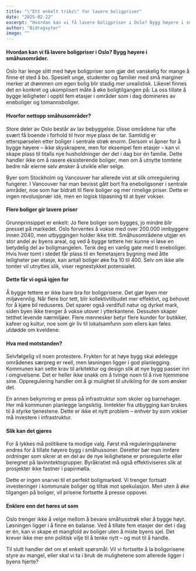```yaml
---
title: "\"Ett enkelt triks\" for lavere boligpriser"
date: "2025-02-22"
excerpt: "Hvordan kan vi få lavere boligpriser i Oslo? Bygg høyere i småhusområder."
author: "Bidragsyter"
image: ""
---
```

#### Hvordan kan vi få lavere boligpriser i Oslo? Bygg høyere i småhusområder.

Oslo har lenge slitt med høye boligpriser som gjør det vanskelig for mange å finne et sted å bo. Spesielt unge, studenter og familier med små marginer merker at drømmen om egen bolig blir stadig mer urealistisk. Likevel finnes det en konkret og ukomplisert måte å øke boligtilgangen på: La oss tillate å bygge leiligheter i opptil fem etasjer i områder som i dag domineres av eneboliger og tomannsboliger.

#### Hvorfor nettopp småhusområder?

Store deler av Oslo består av lav bebyggelse. Disse områdene har ofte svært få boende i forhold til hvor mye plass de tar. Samtidig er etterspørselen etter boliger i sentrale strøk enorm. Dersom vi åpner for å bygge høyere – ikke skyskrapere, men for eksempel fem etasjer – kan vi skape plass til titalls nye husholdninger der det i dag bor én familie. Dette handler ikke om å rasere eksisterende boliger, men om å utnytte tomtene bedre når eierne selv ønsker å utvikle eller selge.

Byer som Stockholm og Vancouver har allerede vist at slik omregulering fungerer. I Vancouver har man bevisst gått bort fra eneboligsoner i sentrale områder, noe som har bidratt til flere boliger og mer rimelige priser. Dette er ingen revolusjonær idé, men en logisk tilpasning til at byer vokser.

#### Flere boliger gir lavere priser

Grunnprinsippet er enkelt: Jo flere boliger som bygges, jo mindre blir presset på markedet. Oslo forventes å vokse med over 200.000 innbyggere innen 2040, men utbyggingen holder ikke tritt. Småhusområdene utgjør en stor andel av byens areal, og ved å bygge tettere her kunne vi løse en betydelig del av boligmangelen. Tenk deg en vanlig gate med ti eneboliger. Hvis hver tomt i stedet får plass til en femetasjers bygning med åtte leiligheter per etasje, kan antall boliger øke fra 10 til 400. Selv om ikke alle tomter vil utnyttes slik, viser regnestykket potensialet.

#### Dette får vi også igjen for

Å bygge tettere er ikke bare bra for boligprisene. Det gjør byen mer miljøvennlig. Når flere bor tett, blir kollektivtilbudet mer effektivt, og behovet for å kjøre bil reduseres. Det sparer også verdifull natur og dyrket mark, siden byen ikke trenger å vokse utover i ytterkantene. Dessuten skaper tetthet levende nærmiljøer. Flere mennesker betyr flere kunder for butikker, kafeer og kultur, noe som gir liv til lokalsamfunn som ellers kan føles utdødde om kveldene.

#### Hva med motstanden?

Selvfølgelig vil noen protestere. Frykten for at høye bygg skal ødelegge områdenes særpreg er reell, men løsningen ligger i god planlegging. Kommunen kan sette krav til arkitektur og design slik at nye bygg passer inn i omgivelsene. Det er heller ikke snakk om å tvinge noen til å rive hjemmene sine. Oppregulering handler om å gi mulighet til utvikling for de som ønsker det.

En annen bekymring er press på infrastruktur som skoler og barnehager. Her må kommunen planlegge langsiktig. Inntekter fra utbygging kan brukes til å styrke tjenestene. Dette er ikke et nytt problem – enhver by som vokser må investere i infrastruktur.

#### Slik kan det gjøres

For å lykkes må politikere ta modige valg. Først må reguleringsplanene endres for å tillate høyere bygg i småhussoner. Deretter bør man innføre ordninger som sikrer at en del av de nye leilighetene er prisregulerte eller beregnet på lavinntektsgrupper. Byråkratiet må også effektiviseres slik at prosjekter ikke fastner i papirmølla.

Dette er ingen snarvei til et perfekt boligmarked. Vi trenger fortsatt investeringer i kommunale boliger og tiltak mot spekulasjon. Men uten å øke tilgangen på boliger, vil prisene fortsette å presse oppover.

#### Enklere enn det høres ut som

Oslo trenger ikke å velge mellom å bevare småhusstrøk eller å bygge høyt. Løsningen ligger i å finne en balanse. Ved å tillate fem etasjer der det i dag er én, kan vi skape et mangfold av boliger uten å miste byens sjel. Det krever ikke mer enn politisk vilje til å tenke nytt – og mot til å handle.

Til slutt handler det om et enkelt spørsmål: Vil vi fortsette å la boligprisene styre av mangel, eller skal vi ta i bruk de mulighetene som allerede ligger i byens hjerte?